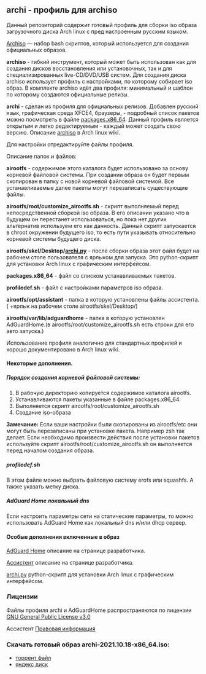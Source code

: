 ## archi - профиль для archiso

Данный репозиторий содержит готовый профиль для сборки iso образа загрузочного диска Arch linux с пред настроенным русским языком.

[Archiso](https://wiki.archlinux.org/title/Archiso_(%D0%A0%D1%83%D1%81%D1%81%D0%BA%D0%B8%D0%B9)) — набор bash скриптов, который используется для создания официальных образов.

**archiso** - гибкий инструмент, который может быть использован как для создания дисков восстановления или установочных, так и для специализированных live-CD/DVD/USB систем. Для создания диска archiso использует профиль с настройками, по которому собирает iso образ. В комплекте archiso идёт два профиля: минимальный и шаблон по которому создаются официальные релизы.

**archi** - сделан из профиля для официальных релизов. Добавлен русский язык, графическая среда XFCE4, браузеры, - подробный список пакетов можно посмотреть в файле [packages.x86_64](https://github.com/ksandronline/archi/blob/main/packages.x86_64).
Данный профиль является открытым и легко редактируемым - каждый может создать свою версию. Описание [archiso](https://wiki.archlinux.org/title/Archiso_(%D0%A0%D1%83%D1%81%D1%81%D0%BA%D0%B8%D0%B9)) в Arch linux wiki.

Для настройки отредактируйте файлы профиля.

Описание папок и файлов:

**airootfs** - содержимое этого каталога будет использовано за основу корневой файловой системы. При создании образа он будет первым скопирован в папку с новой корневой файловой системой. Все устанавливаемые далее пакеты могут перезаписать существующие файлы.

**airootfs/root/customize_airootfs.sh** - скрипт выполняемый перед непосредственной сборкой iso образа. В его описании указано что в будущем он перестанет использоваться, но пока нет других альтернатив используем его как данность. Данный скрипт запускается в chroot окружении будущего iso, то есть пути указывать относительно корневой системы будущего диска.

**airootfs/skel/Desktop/[archi.py](ARCHI.md)** - после сборки образа этот файл будет на рабочем столе пользователя с ярлыком для запуска. Это python-скрипт для установки Arch linux с графическим интерфейсом.

**packages.x86_64** - файл со списком устанавливаемых пакетов.

**profiledef.sh** - файл с настройками параметров iso образа.

**airootfs/opt/assistant** - папка в которую установлены файлы ассистента.( +ярлык на рабочем столе airootfs/skel/Desktop/)

**airootfs/var/lib/adguardhome** - папка в которую установлен AdGuardHome.(в airootfs/root/customize_airootfs.sh есть строки для его авто запуска.)

Использование профиля аналогично для стандартных профилей и хорошо документировано в Arch linux wiki.

#### Некоторые дополнения.

##### Порядок создания корневой файловой системы:
1. В рабочую директорию копируется содержимое каталога airootfs.
2. Устанавливаются пакеты указанные в файле packages.x86_64.
3. Выполняется скрипт airootfs/root/customize_airootfs.sh
4. Создание iso-образа

**Замечание:** Если ваши настройки были скопированы из airootfs/etc они могут быть перезаписаны при установке пакета. Например zsh так делает. Если необходимо произвести действия после установки пакетов используйте скрипт airootfs/root/customize_airootfs.sh он выполняется перед началом создания образа.

##### profiledef.sh
В этом файле можно выбрать файловую систему erofs или squashfs. А также указать метку диска.

##### AdGuard Home локальный dns
Если настроить параметры сети на статические параметры, то можно использовать AdGuard Home как локальный dns и/или dhcp сервер.

#### Особые дополнения включенные в образ

[AdGuard Home](https://github.com/AdguardTeam/AdguardKnowledgeBase/blob/master/10.home/01.overview/docs.ru.md) описание на странице разработчика.

[Ассистент](https://мойассистент.рф/%D0%BE_%D0%BF%D1%80%D0%BE%D0%B4%D1%83%D0%BA%D1%82%D0%B5) описание на странице разработчика.

[archi.py](ARCHI.md) python-скрипт для установки Arch linux с графическим интерфейсом.

### Лицензии
Файлы профиля archi и AdGuardHome распространяются по лицензии [GNU General Public License v3.0](https://www.gnu.org/licenses/gpl-3.0.html)

Ассистент [Правовая информация](https://мойассистент.рф/%D1%81%D0%BF%D1%80%D0%B0%D0%B2%D0%BE%D1%87%D0%BD%D1%8B%D0%B5_%D0%BC%D0%B0%D1%82%D0%B5%D1%80%D0%B8%D0%B0%D0%BB%D1%8B)

### Скачать готовый образ archi-2021.10.18-x86_64.iso:
- [торрент файл](http://archi.ksandr.online/files/archi-2021.10.18-x86_64.iso.torrent)
- [яндекс диск](https://disk.yandex.ru/d/7l7xYjyK6KdoVQ)